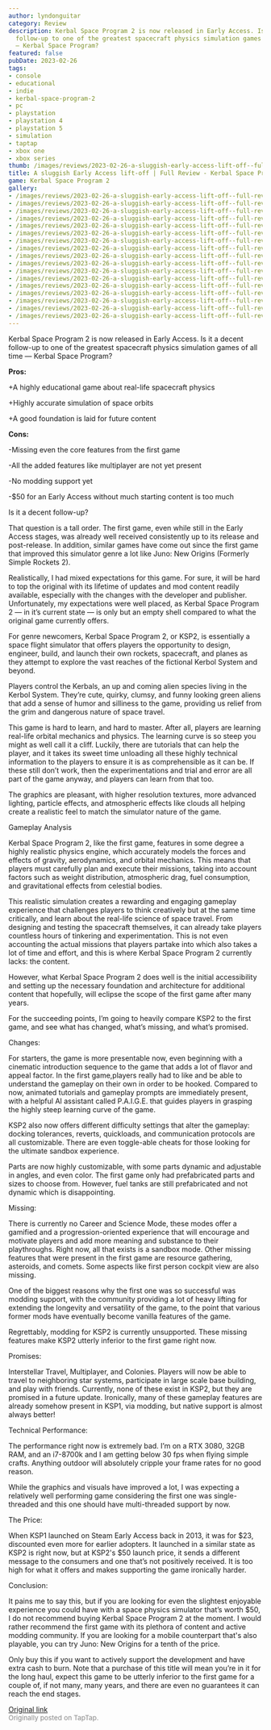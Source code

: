 ```yaml
---
author: lyndonguitar
category: Review
description: Kerbal Space Program 2 is now released in Early Access. Is it a decent
  follow-up to one of the greatest spacecraft physics simulation games of all time
  — Kerbal Space Program?
featured: false
pubDate: 2023-02-26
tags:
- console
- educational
- indie
- kerbal-space-program-2
- pc
- playstation
- playstation 4
- playstation 5
- simulation
- taptap
- xbox one
- xbox series
thumb: /images/reviews/2023-02-26-a-sluggish-early-access-lift-off--full-review---kerbal-space-program-2-0.avif
title: A sluggish Early Access lift-off | Full Review - Kerbal Space Program 2
game: Kerbal Space Program 2
gallery:
- /images/reviews/2023-02-26-a-sluggish-early-access-lift-off--full-review---kerbal-space-program-2-0.avif
- /images/reviews/2023-02-26-a-sluggish-early-access-lift-off--full-review---kerbal-space-program-2-1.avif
- /images/reviews/2023-02-26-a-sluggish-early-access-lift-off--full-review---kerbal-space-program-2-2.avif
- /images/reviews/2023-02-26-a-sluggish-early-access-lift-off--full-review---kerbal-space-program-2-3.avif
- /images/reviews/2023-02-26-a-sluggish-early-access-lift-off--full-review---kerbal-space-program-2-4.avif
- /images/reviews/2023-02-26-a-sluggish-early-access-lift-off--full-review---kerbal-space-program-2-5.avif
- /images/reviews/2023-02-26-a-sluggish-early-access-lift-off--full-review---kerbal-space-program-2-6.avif
- /images/reviews/2023-02-26-a-sluggish-early-access-lift-off--full-review---kerbal-space-program-2-7.avif
- /images/reviews/2023-02-26-a-sluggish-early-access-lift-off--full-review---kerbal-space-program-2-8.avif
- /images/reviews/2023-02-26-a-sluggish-early-access-lift-off--full-review---kerbal-space-program-2-9.avif
- /images/reviews/2023-02-26-a-sluggish-early-access-lift-off--full-review---kerbal-space-program-2-10.avif
- /images/reviews/2023-02-26-a-sluggish-early-access-lift-off--full-review---kerbal-space-program-2-11.avif
- /images/reviews/2023-02-26-a-sluggish-early-access-lift-off--full-review---kerbal-space-program-2-12.avif
- /images/reviews/2023-02-26-a-sluggish-early-access-lift-off--full-review---kerbal-space-program-2-13.avif
- /images/reviews/2023-02-26-a-sluggish-early-access-lift-off--full-review---kerbal-space-program-2-14.avif
- /images/reviews/2023-02-26-a-sluggish-early-access-lift-off--full-review---kerbal-space-program-2-15.avif
- /images/reviews/2023-02-26-a-sluggish-early-access-lift-off--full-review---kerbal-space-program-2-16.avif
---
```

Kerbal Space Program 2 is now released in Early Access. Is it a decent follow-up to one of the greatest spacecraft physics simulation games of all time — Kerbal Space Program?


**Pros:**


+A highly educational game about real-life spacecraft physics

+Highly accurate simulation of space orbits

+A good foundation is laid for future content


**Cons:**


-Missing even the core features from the first game

-All the added features like multiplayer are not yet present

-No modding support yet

-$50 for an Early Access without much starting content is too much

Is it a decent follow-up?

That question is a tall order. The first game, even while still in the Early Access stages, was already well received consistently up to its release and post-release. In addition, similar games have come out since the first game that improved this simulator genre a lot like Juno: New Origins (Formerly Simple Rockets 2).

Realistically, I had mixed expectations for this game. For sure, it will be hard to top the original with its lifetime of updates and mod content readily available, especially with the changes with the developer and publisher. Unfortunately, my expectations were well placed, as Kerbal Space Program 2 — in it’s current state — is only but an empty shell compared to what the original game currently offers.

For genre newcomers, Kerbal Space Program 2, or KSP2, is essentially a space flight simulator that offers players the opportunity to design, engineer, build, and launch their own rockets, spacecraft, and planes as they attempt to explore the vast reaches of the fictional Kerbol System and beyond.

Players control the Kerbals, an up and coming alien species living in the Kerbol System. They’re cute, quirky, clumsy, and funny looking green aliens that add a sense of humor and silliness to the game, providing us relief from the grim and dangerous nature of space travel.

This game is hard to learn, and hard to master. After all, players are learning real-life orbital mechanics and physics. The learning curve is so steep you might as well call it a cliff. Luckily, there are tutorials that can help the player, and it takes its sweet time unloading all these highly technical information to the players to ensure it is as comprehensible as it can be. If these still don’t work, then the experimentations and trial and error are all part of the game anyway, and players can learn from that too.

The graphics are pleasant, with higher resolution textures, more advanced lighting, particle effects, and atmospheric effects like clouds all helping create a realistic feel to match the simulator nature of the game.

Gameplay Analysis

Kerbal Space Program 2, like the first game, features in some degree a highly realistic physics engine, which accurately models the forces and effects of gravity, aerodynamics, and orbital mechanics. This means that players must carefully plan and execute their missions, taking into account factors such as weight distribution, atmospheric drag, fuel consumption, and gravitational effects from celestial bodies.

This realistic simulation creates a rewarding and engaging gameplay experience that challenges players to think creatively but at the same time critically, and learn about the real-life science of space travel. From designing and testing the spacecraft themselves, it can already take players countless hours of tinkering and experimentation. This is not even accounting the actual missions that players partake into which also takes a lot of time and effort, and this is where Kerbal Space Program 2 currently lacks: the content.

However, what Kerbal Space Program 2 does well is the initial accessibility and setting up the necessary foundation and architecture for additional content that hopefully, will eclipse the scope of the first game after many years.

For the succeeding points, I’m going to heavily compare KSP2 to the first game, and see what has changed, what’s missing, and what’s promised.

Changes:

For starters, the game is more presentable now, even beginning with a cinematic introduction sequence to the game that adds a lot of flavor and appeal factor. In the first game,players really had to like and be able to understand the gameplay on their own in order to be hooked. Compared to now, animated tutorials and gameplay prompts are immediately present, with a helpful AI assistant called P.A.I.G.E. that guides players in grasping the highly steep learning curve of the game.

KSP2 also now offers different difficulty settings that alter the gameplay: docking tolerances, reverts, quickloads, and communication protocols are all customizable. There are even toggle-able cheats for those looking for the ultimate sandbox experience.

Parts are now highly customizable, with some parts dynamic and adjustable in angles, and even color. The first game only had prefabricated parts and sizes to choose from. However, fuel tanks are still prefabricated and not dynamic which is disappointing.

Missing:

There is currently no Career and Science Mode, these modes offer a gamified and a progression-oriented experience that will encourage and motivate players and add more meaning and substance to their playthroughs. Right now, all that exists is a sandbox mode. Other missing features that were present in the first game are resource gathering, asteroids, and comets. Some aspects like first person cockpit view are also missing.

One of the biggest reasons why the first one was so successful was modding support, with the community providing a lot of heavy lifting for extending the longevity and versatility of the game, to the point that various former mods have eventually become vanilla features of the game.

Regrettably, modding for KSP2 is currently unsupported. These missing features make KSP2 utterly inferior to the first game right now.

Promises:

Interstellar Travel, Multiplayer, and Colonies. Players will now be able to travel to neighboring star systems, participate in large scale base building, and play with friends. Currently, none of these exist in KSP2, but they are promised in a future update. Ironically, many of these gameplay features are already somehow present in KSP1, via modding, but native support is almost always better!

Technical Performance:

The performance right now is extremely bad. I’m on a RTX 3080, 32GB RAM, and an i7-8700k and I am getting below 30 fps when flying simple crafts. Anything outdoor will absolutely cripple your frame rates for no good reason.

While the graphics and visuals have improved a lot, I was expecting a relatively well performing game considering the first one was single-threaded and this one should have multi-threaded support by now.

The Price:

When KSP1 launched on Steam Early Access back in 2013, it was for $23, discounted even more for earlier adopters. It launched in a similar state as KSP2 is right now, but at KSP2's $50 launch price, it sends a different message to the consumers and one that’s not positively received. It is too high for what it offers and makes supporting the game ironically harder.

Conclusion:

It pains me to say this, but if you are looking for even the slightest enjoyable experience you could have with a space physics simulator that’s worth $50, I do not recommend buying Kerbal Space Program 2 at the moment. I would rather recommend the first game with its plethora of content and active modding community. If you are looking for a mobile counterpart that's also playable, you can try Juno: New Origins for a tenth of the price.

Only buy this if you want to actively support the development and have extra cash to burn. Note that a purchase of this title will mean you’re in it for the long haul, expect this game to be utterly inferior to the first game for a couple of, if not many, many years, and there are even no guarantees it can reach the end stages.

[Original link](https://www.taptap.io/post/4652700)<br><span style="font-size: 0.95em; color: #888;">Originally posted on TapTap.</span>